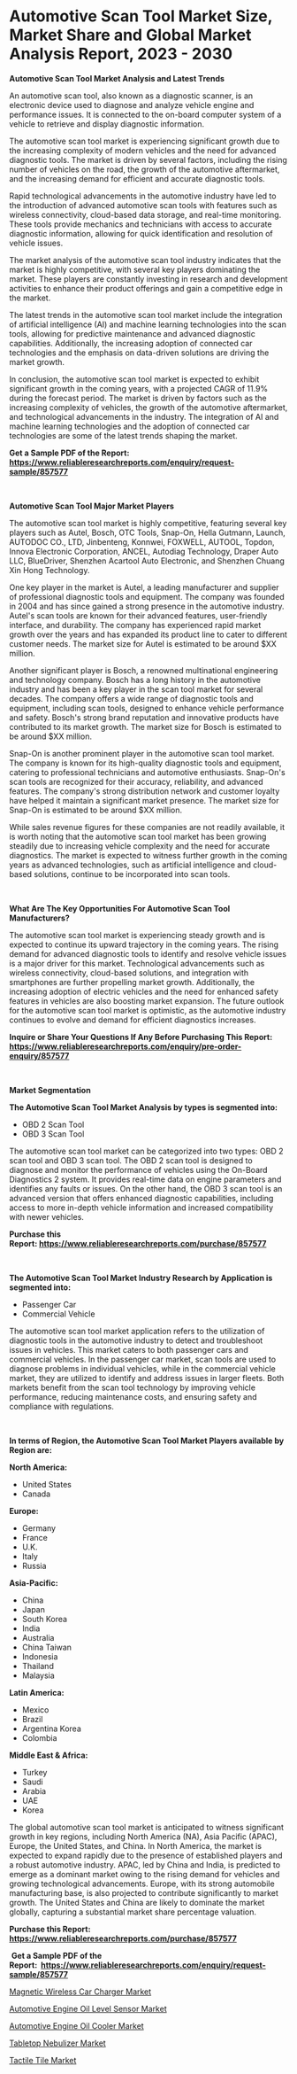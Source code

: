 <p><h1>Automotive Scan Tool Market Size, Market Share and Global Market Analysis Report, 2023 - 2030</h1></p><p><strong>Automotive Scan Tool Market Analysis and Latest Trends</strong></p>
<p><p>An automotive scan tool, also known as a diagnostic scanner, is an electronic device used to diagnose and analyze vehicle engine and performance issues. It is connected to the on-board computer system of a vehicle to retrieve and display diagnostic information.</p><p>The automotive scan tool market is experiencing significant growth due to the increasing complexity of modern vehicles and the need for advanced diagnostic tools. The market is driven by several factors, including the rising number of vehicles on the road, the growth of the automotive aftermarket, and the increasing demand for efficient and accurate diagnostic tools.</p><p>Rapid technological advancements in the automotive industry have led to the introduction of advanced automotive scan tools with features such as wireless connectivity, cloud-based data storage, and real-time monitoring. These tools provide mechanics and technicians with access to accurate diagnostic information, allowing for quick identification and resolution of vehicle issues.</p><p>The market analysis of the automotive scan tool industry indicates that the market is highly competitive, with several key players dominating the market. These players are constantly investing in research and development activities to enhance their product offerings and gain a competitive edge in the market.</p><p>The latest trends in the automotive scan tool market include the integration of artificial intelligence (AI) and machine learning technologies into the scan tools, allowing for predictive maintenance and advanced diagnostic capabilities. Additionally, the increasing adoption of connected car technologies and the emphasis on data-driven solutions are driving the market growth.</p><p>In conclusion, the automotive scan tool market is expected to exhibit significant growth in the coming years, with a projected CAGR of 11.9% during the forecast period. The market is driven by factors such as the increasing complexity of vehicles, the growth of the automotive aftermarket, and technological advancements in the industry. The integration of AI and machine learning technologies and the adoption of connected car technologies are some of the latest trends shaping the market.</p></p>
<p><strong>Get a Sample PDF of the Report:&nbsp; <a href="https://www.reliableresearchreports.com/enquiry/request-sample/857577">https://www.reliableresearchreports.com/enquiry/request-sample/857577</a></strong></p>
<p>&nbsp;</p>
<p><strong>Automotive Scan Tool Major Market Players</strong></p>
<p><p>The automotive scan tool market is highly competitive, featuring several key players such as Autel, Bosch, OTC Tools, Snap-On, Hella Gutmann, Launch, AUTODOC CO., LTD, Jinbenteng, Konnwei, FOXWELL, AUTOOL, Topdon, Innova Electronic Corporation, ANCEL, Autodiag Technology, Draper Auto LLC, BlueDriver, Shenzhen Acartool Auto Electronic, and Shenzhen Chuang Xin Hong Technology.</p><p>One key player in the market is Autel, a leading manufacturer and supplier of professional diagnostic tools and equipment. The company was founded in 2004 and has since gained a strong presence in the automotive industry. Autel's scan tools are known for their advanced features, user-friendly interface, and durability. The company has experienced rapid market growth over the years and has expanded its product line to cater to different customer needs. The market size for Autel is estimated to be around $XX million.</p><p>Another significant player is Bosch, a renowned multinational engineering and technology company. Bosch has a long history in the automotive industry and has been a key player in the scan tool market for several decades. The company offers a wide range of diagnostic tools and equipment, including scan tools, designed to enhance vehicle performance and safety. Bosch's strong brand reputation and innovative products have contributed to its market growth. The market size for Bosch is estimated to be around $XX million.</p><p>Snap-On is another prominent player in the automotive scan tool market. The company is known for its high-quality diagnostic tools and equipment, catering to professional technicians and automotive enthusiasts. Snap-On's scan tools are recognized for their accuracy, reliability, and advanced features. The company's strong distribution network and customer loyalty have helped it maintain a significant market presence. The market size for Snap-On is estimated to be around $XX million.</p><p>While sales revenue figures for these companies are not readily available, it is worth noting that the automotive scan tool market has been growing steadily due to increasing vehicle complexity and the need for accurate diagnostics. The market is expected to witness further growth in the coming years as advanced technologies, such as artificial intelligence and cloud-based solutions, continue to be incorporated into scan tools.</p></p>
<p>&nbsp;</p>
<p><strong>What Are The Key Opportunities For Automotive Scan Tool Manufacturers?</strong></p>
<p><p>The automotive scan tool market is experiencing steady growth and is expected to continue its upward trajectory in the coming years. The rising demand for advanced diagnostic tools to identify and resolve vehicle issues is a major driver for this market. Technological advancements such as wireless connectivity, cloud-based solutions, and integration with smartphones are further propelling market growth. Additionally, the increasing adoption of electric vehicles and the need for enhanced safety features in vehicles are also boosting market expansion. The future outlook for the automotive scan tool market is optimistic, as the automotive industry continues to evolve and demand for efficient diagnostics increases.</p></p>
<p><strong>Inquire or Share Your Questions If Any Before Purchasing This Report: <a href="https://www.reliableresearchreports.com/enquiry/pre-order-enquiry/857577">https://www.reliableresearchreports.com/enquiry/pre-order-enquiry/857577</a></strong></p>
<p>&nbsp;</p>
<p><strong>Market Segmentation</strong></p>
<p><strong>The Automotive Scan Tool Market Analysis by types is segmented into:</strong></p>
<p><ul><li>OBD 2 Scan Tool</li><li>OBD 3 Scan Tool</li></ul></p>
<p><p>The automotive scan tool market can be categorized into two types: OBD 2 scan tool and OBD 3 scan tool. The OBD 2 scan tool is designed to diagnose and monitor the performance of vehicles using the On-Board Diagnostics 2 system. It provides real-time data on engine parameters and identifies any faults or issues. On the other hand, the OBD 3 scan tool is an advanced version that offers enhanced diagnostic capabilities, including access to more in-depth vehicle information and increased compatibility with newer vehicles.</p></p>
<p><strong>Purchase this Report:&nbsp;<a href="https://www.reliableresearchreports.com/purchase/857577">https://www.reliableresearchreports.com/purchase/857577</a></strong></p>
<p>&nbsp;</p>
<p><strong>The Automotive Scan Tool Market Industry Research by Application is segmented into:</strong></p>
<p><ul><li>Passenger Car</li><li>Commercial Vehicle</li></ul></p>
<p><p>The automotive scan tool market application refers to the utilization of diagnostic tools in the automotive industry to detect and troubleshoot issues in vehicles. This market caters to both passenger cars and commercial vehicles. In the passenger car market, scan tools are used to diagnose problems in individual vehicles, while in the commercial vehicle market, they are utilized to identify and address issues in larger fleets. Both markets benefit from the scan tool technology by improving vehicle performance, reducing maintenance costs, and ensuring safety and compliance with regulations.</p></p>
<p>&nbsp;</p>
<p><strong>In terms of Region, the Automotive Scan Tool Market Players available by Region are:</strong></p>
<p>
    <p> <strong> North America: </strong>
        <ul>
            <li>United States</li>
            <li>Canada</li>
        </ul>
        </p> 
    <p> <strong> Europe: </strong>
        <ul>
            <li>Germany</li>
            <li>France</li>
            <li>U.K.</li>
            <li>Italy</li>
            <li>Russia</li>
        </ul>
        </p> 
    <p> <strong> Asia-Pacific: </strong>
        <ul>
            <li>China</li>
            <li>Japan</li>
            <li>South Korea</li>
            <li>India</li>
            <li>Australia</li>
            <li>China Taiwan</li>
            <li>Indonesia</li>
            <li>Thailand</li>
            <li>Malaysia</li>
        </ul>
        </p> 
    <p> <strong> Latin America: </strong>
        <ul>
            <li>Mexico</li>
            <li>Brazil</li>
            <li>Argentina Korea</li>
            <li>Colombia</li>
        </ul>
        </p> 
    <p> <strong> Middle East & Africa: </strong>
        <ul>
            <li>Turkey</li>
            <li>Saudi</li>
            <li>Arabia</li>
            <li>UAE</li>
            <li>Korea</li>
        </ul>
    </p>
    </p>
<p><p>The global automotive scan tool market is anticipated to witness significant growth in key regions, including North America (NA), Asia Pacific (APAC), Europe, the United States, and China. In North America, the market is expected to expand rapidly due to the presence of established players and a robust automotive industry. APAC, led by China and India, is predicted to emerge as a dominant market owing to the rising demand for vehicles and growing technological advancements. Europe, with its strong automobile manufacturing base, is also projected to contribute significantly to market growth. The United States and China are likely to dominate the market globally, capturing a substantial market share percentage valuation.</p></p>
<p><strong>Purchase this Report: <a href="https://www.reliableresearchreports.com/purchase/857577">https://www.reliableresearchreports.com/purchase/857577</a></strong></p>
<p>&nbsp;<strong>Get a Sample PDF of the Report:&nbsp;&nbsp;<a href="https://www.reliableresearchreports.com/enquiry/request-sample/857577">https://www.reliableresearchreports.com/enquiry/request-sample/857577</a></strong></p>
<p><strong></strong></p>
<p><p><a href="https://medium.com/@scottford2001/magnetic-wireless-car-charger-market-trends-and-market-analysis-forecasted-for-period-2023-2030-68138a87ad56">Magnetic Wireless Car Charger Market</a></p><p><a href="https://github.com/amae102299/Market-Research-Report-List-1/blob/main/automotive-engine-oil-level-sensor-market.md">Automotive Engine Oil Level Sensor Market</a></p><p><a href="https://github.com/prosalinda88/Market-Research-Report-List-1/blob/main/automotive-engine-oil-cooler-market.md">Automotive Engine Oil Cooler Market</a></p><p><a href="https://medium.com/@dennisoliver07/tabletop-nebulizer-market-trends-and-market-analysis-forecasted-for-period-2023-2030-b87b40748e96">Tabletop Nebulizer Market</a></p><p><a href="https://medium.com/@jamesromero59/tactile-tile-market-comprehensive-assessment-by-type-application-and-geography-ed911c971cb3">Tactile Tile Market</a></p></p>